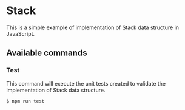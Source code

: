 # Stack
This is a simple example of implementation of Stack data structure in JavaScript.  
  
## Available commands
### Test
This command will execute the unit tests created to validate the implementation of Stack data structure.  
```
$ npm run test
```  
  